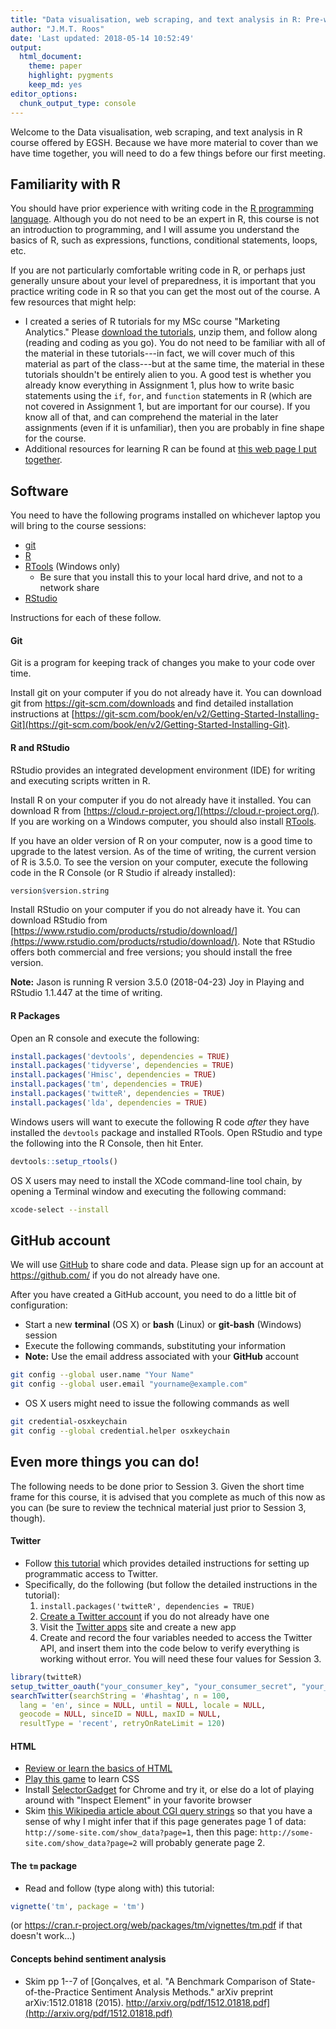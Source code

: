 ```yaml
---
title: "Data visualisation, web scraping, and text analysis in R: Pre-work"
author: "J.M.T. Roos"
date: 'Last updated: 2018-05-14 10:52:49'
output: 
  html_document: 
    theme: paper
    highlight: pygments
    keep_md: yes
editor_options: 
  chunk_output_type: console
---
```




Welcome to the Data visualisation, web scraping, and text analysis in R course offered by EGSH. Because we have more material to cover than we have time together, you will need to do a few things before our first meeting.

## Familiarity with R

You should have prior experience with writing code in the [R programming language](https://www.r-project.org/). Although you do not need to be an expert in R, this course is not an introduction to programming, and I will assume you understand the basics of R, such as expressions, functions, conditional statements, loops, etc.

If you are not particularly comfortable writing code in R, or perhaps just generally unsure about your level of preparedness, it is important that you practice writing code in R so that you can get the most out of the course. A few resources that might help:
 
* I created a series of R tutorials for my MSc course "Marketing Analytics." Please [download the tutorials](http://www.jasonmtroos.com/assets/media/teaching/course_assignments_and_data.zip), unzip them, and follow along (reading and coding as you go). You do not need to be familiar with all of the material in these tutorials---in fact, we will cover much of this material as part of the class---but at the same time, the material in these tutorials shouldn't be entirely alien to you. A good test is whether you already know everything in Assignment 1, plus how to write basic statements using the `if`, `for`, and `function` statements in R (which are not covered in Assignment 1, but are important for our course). If you know all of that, and can comprehend the material in the later assignments (even if it is unfamiliar), then you are probably in fine shape for the course.
* Additional resources for learning R can be found at [this web page I put together](http://www.jasonmtroos.com/learning-r/).



## Software

You need to have the following programs installed on whichever laptop you will bring to the course sessions: 

- [git](https://git-scm.com)
- [R](https://cloud.r-project.org/)   
- [RTools](https://cran.r-project.org/bin/windows/Rtools/) (Windows only) 
    - Be sure that you install this to your local hard drive, and not to a network share
- [RStudio](https://www.rstudio.com)

Instructions for each of these follow.

#### Git

Git is a program for keeping track of changes you make to your code over time.

Install git on your computer if you do not already have it. You can download git from https://git-scm.com/downloads and find detailed installation instructions at [https://git-scm.com/book/en/v2/Getting-Started-Installing-Git](https://git-scm.com/book/en/v2/Getting-Started-Installing-Git). 


#### R and RStudio

RStudio provides an integrated development environment (IDE) for writing and executing scripts written in R.

Install R on your computer if you do not already have it installed. You can download R from [https://cloud.r-project.org/](https://cloud.r-project.org/). If you are working on a Windows computer, you should also install [RTools](https://cran.r-project.org/bin/windows/Rtools/).

If you have an older version of R on your computer, now is a good time to upgrade to the latest version. As of the time of writing, the current version of R is 3.5.0. To see the version on your computer, execute the following code in the R Console (or R Studio if already installed):


```r
version$version.string
```


Install RStudio on your computer if you do not already have it. You can download RStudio from [https://www.rstudio.com/products/rstudio/download/](https://www.rstudio.com/products/rstudio/download/). Note that RStudio offers both commercial and free versions; you should install the free version.


**Note:** Jason is running  R version 3.5.0 (2018-04-23) Joy in Playing and RStudio 1.1.447 at the time of writing.



#### R Packages

Open an R console and execute the following:

```r
install.packages('devtools', dependencies = TRUE)
install.packages('tidyverse', dependencies = TRUE)
install.packages('Hmisc', dependencies = TRUE)
install.packages('tm', dependencies = TRUE)
install.packages('twitteR', dependencies = TRUE)
install.packages('lda', dependencies = TRUE)
```

Windows users will want to execute the following R code *after* they have installed the `devtools` package and installed RTools. Open RStudio and type the following into the R Console, then hit Enter.


```r
devtools::setup_rtools()
```

OS X users may need to install the XCode command-line tool chain, by opening a Terminal window and executing the following command:


```bash
xcode-select --install
```



## GitHub account

We will use [GitHub](https://github.com/) to share code and data. Please sign up for an account at https://github.com/ if you do not already have one.

After you have created a GitHub account, you need to do a little bit of configuration:

* Start a new **terminal** (OS X) or **bash** (Linux) or **git-bash** (Windows) session
* Execute the following commands, substituting your information
* **Note:** Use the email address associated with your **GitHub** account


```bash
git config --global user.name "Your Name"
git config --global user.email "yourname@example.com"
```

* OS X users might need to issue the following commands as well


```bash
git credential-osxkeychain
git config --global credential.helper osxkeychain
```

## Even more things you can do!

The following needs to be done prior to Session 3. Given the short time frame for this course, it is advised that you complete as much of this now as you can (be sure to review the technical material just prior to Session 3, though). 

#### Twitter

* Follow [this tutorial](http://bigcomputing.blogspot.nl/2016/02/the-twitter-r-package-by-jeff-gentry-is.html) which provides detailed instructions for setting up programmatic access to Twitter. 
* Specifically, do the following (but follow the detailed instructions in the tutorial):
    1. `install.packages('twitteR', dependencies = TRUE)`
    2. [Create a Twitter account](http://twitter.com/signup) if you do not already have one
    3. Visit the [Twitter apps](https://apps.twitter.com) site and create a new app
    4. Create and record the four variables needed to access the Twitter API, and insert them into the code below to verify everything is working without error. You will need these four values for Session 3.
    

```r
library(twitteR)
setup_twitter_oauth("your_consumer_key", "your_consumer_secret", "your_access_token", "your_access_secret")
searchTwitter(searchString = '#hashtag', n = 100,
  lang = 'en', since = NULL, until = NULL, locale = NULL,
  geocode = NULL, sinceID = NULL, maxID = NULL, 
  resultType = 'recent', retryOnRateLimit = 120)
```

#### HTML

* [Review or learn the basics of HTML](https://www.w3schools.com/html/html_intro.asp)
* [Play this game](http://flukeout.github.io) to learn CSS
* Install [SelectorGadget](https://chrome.google.com/webstore/detail/selectorgadget/mhjhnkcfbdhnjickkkdbjoemdmbfginb/related) for Chrome and try it, or else do a lot of playing around with "Inspect Element" in your favorite browser
* Skim [this Wikipedia article about CGI query strings](https://en.wikipedia.org/wiki/Query_string) so that you have a sense of why I might infer that if this page generates page 1 of data: `http://some-site.com/show_data?page=1`, then this page: `http://some-site.com/show_data?page=2` will probably generate page 2.

#### The `tm` package

* Read and follow (type along with) this tutorial:

```r
vignette('tm', package = 'tm')
```
(or https://cran.r-project.org/web/packages/tm/vignettes/tm.pdf if that doesn't work...)


#### Concepts behind sentiment analysis

* Skim pp 1--7 of [Gonçalves, et al. "A Benchmark Comparison of State-of-the-Practice Sentiment Analysis Methods." arXiv preprint arXiv:1512.01818 (2015). http://arxiv.org/pdf/1512.01818.pdf](http://arxiv.org/pdf/1512.01818.pdf)


